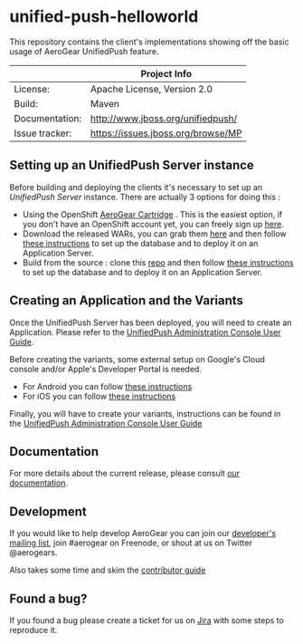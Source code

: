 unified-push-helloworld
=======================

This repository contains the client's implementations showing off the basic usage of AeroGear UnifiedPush feature.

|                 | Project Info  |
| --------------- | ------------- |
| License:        | Apache License, Version 2.0  |
| Build:          | Maven  |
| Documentation:  | http://www.jboss.org/unifiedpush/  |
| Issue tracker:  | https://issues.jboss.org/browse/MP  |

## Setting up an UnifiedPush Server instance

Before building and deploying the clients it's necessary to set up an _UnifiedPush Server_ instance. There are actually 3 options for doing this :

* Using the OpenShift [AeroGear Cartridge](https://aerogear.org/docs/unifiedpush/ups_userguide/index/#openshift) . This is the easiest option, if you don't have an OpenShift account yet, you can freely sign up [here](https://www.openshift.com/app/account/new).
* Download the released WARs, you can grab them [here](https://aerogear.org/getstarted/downloads/#push) and then follow [these instructions](https://aerogear.org/docs/unifiedpush/ups_userguide/index/#server-installation) to set up the database and to deploy it on an Application Server.
* Build from the source : clone this [repo](https://github.com/aerogear/aerogear-unifiedpush-server) and then follow [these instructions](https://aerogear.org/docs/unifiedpush/ups_userguide/index/#server-installation) to set up the database and to deploy it on an Application Server.


## Creating an Application and the Variants

Once the UnifiedPush Server has been deployed, you will need to create an Application. Please refer to the [UnifiedPush Administration Console User Guide](https://aerogear.org/docs/unifiedpush/ups_userguide/index/#admin-ui).

Before creating the variants, some external setup on Google's Cloud console and/or Apple's Developer Portal is needed.

* For Android you can follow [these instructions](https://aerogear.org/docs/unifiedpush/aerogear-push-android/guides/#google-setup)
* For iOS you can follow [these instructions](https://aerogear.org/docs/unifiedpush/aerogear-push-ios/guides/#app-id-ssl-certificate-apns)


Finally, you will have to create your variants, instructions can be found in the [UnifiedPush Administration Console User Guide](https://aerogear.org/docs/unifiedpush/ups_userguide/index/#_wizard_step_2)

## Documentation

For more details about the current release, please consult [our documentation](https://aerogear.org/docs/unifiedpush/).

## Development

If you would like to help develop AeroGear you can join our [developer's mailing list](https://lists.jboss.org/mailman/listinfo/aerogear-dev), join #aerogear on Freenode, or shout at us on Twitter @aerogears.

Also takes some time and skim the [contributor guide](http://aerogear.org/docs/guides/Contributing/)

## Found a bug?

If you found a bug please create a ticket for us on [Jira](https://issues.jboss.org/browse/MP) with some steps to reproduce it.
